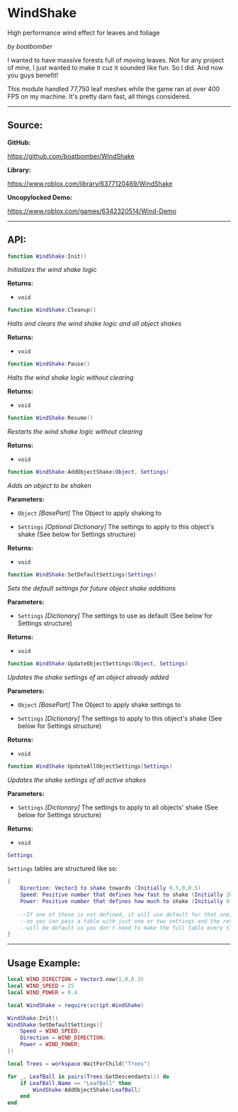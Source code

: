 # WindShake

High performance wind effect for leaves and foliage

*by boatbomber*

I wanted to have massive forests full of moving leaves. Not for any project of mine, I just wanted to make it cuz it sounded like fun. So I did. And now you guys benefit!

This module handled 77,750 leaf meshes while the game ran at over 400 FPS on my machine. It's pretty darn fast, all things considered.

-----

## Source:

**GitHub:**

https://github.com/boatbomber/WindShake

**Library:**

https://www.roblox.com/library/6377120469/WindShake

**Uncopylocked Demo:**

https://www.roblox.com/games/6342320514/Wind-Demo

-----

## API:


```Lua
function WindShake:Init()
```
*Initializes the wind shake logic*

**Returns:**  
* `void`

```Lua
function WindShake:Cleanup()
```
*Halts and clears the wind shake logic and all object shakes*

**Returns:**  
* `void`

```Lua
function WindShake:Pause()
```
*Halts the wind shake logic without clearing*

**Returns:**  
* `void`

```Lua
function WindShake:Resume()
```
*Restarts the wind shake logic without clearing*

**Returns:**  
* `void`

```Lua
function WindShake:AddObjectShake(Object, Settings)
```
*Adds an object to be shaken*

**Parameters:**
- `Object` *[BasePart]*
The Object to apply shaking to

- `Settings` *[Optional Dictionary]*
The settings to apply to this object's shake (See below for Settings structure)

**Returns:**  
* `void`

```Lua
function WindShake:SetDefaultSettings(Settings)
```
*Sets the default settings for future object shake additions*

**Parameters:**

- `Settings` *[Dictionary]*
The settings to use as default (See below for Settings structure)

**Returns:**  
* `void`

```Lua
function WindShake:UpdateObjectSettings(Object, Settings)
```
*Updates the shake settings of an object already added*

**Parameters:**
- `Object` *[BasePart]*
The Object to apply shake settings to

- `Settings` *[Dictionary]*
The settings to apply to this object's shake (See below for Settings structure)

**Returns:**  
* `void`

```Lua
function WindShake:UpdateAllObjectSettings(Settings)
```
*Updates the shake settings of all active shakes*

**Parameters:**

- `Settings` *[Dictionary]*
The settings to apply to all objects' shake (See below for Settings structure)

**Returns:**  
* `void`

```Lua
Settings
```

`Settings` tables are structured like so:

```Lua
{
    Direction: Vector3 to shake towards (Initially 0.5,0,0.5)
    Speed: Positive number that defines how fast to shake (Initially 20)
    Power: Positive number that defines how much to shake (Initially 0.5)
 
    --If one of these is not defined, it will use default for that one,
    --so you can pass a table with just one or two settings and the rest
    --will be default so you don't need to make the full table every time.
}
```

-----

## Usage Example:

```Lua
local WIND_DIRECTION = Vector3.new(1,0,0.3)
local WIND_SPEED = 25
local WIND_POWER = 0.4

local WindShake = require(script.WindShake)

WindShake:Init()
WindShake:SetDefaultSettings({
	Speed = WIND_SPEED;
	Direction = WIND_DIRECTION;
	Power = WIND_POWER;
})

local Trees = workspace:WaitForChild("Trees")

for _, LeafBall in pairs(Trees:GetDescendants()) do
	if LeafBall.Name == "LeafBall" then
		WindShake:AddObjectShake(LeafBall)
	end
end
```
